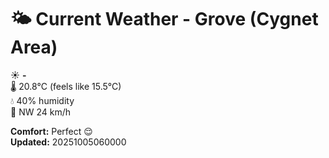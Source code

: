 # 🌤️ Current Weather - Grove (Cygnet Area)

☀️ **-**  
🌡️ 20.8°C (feels like 15.5°C)  
💧 40% humidity  
💨 NW 24 km/h  

**Comfort:** Perfect 😌  
**Updated:** 20251005060000
